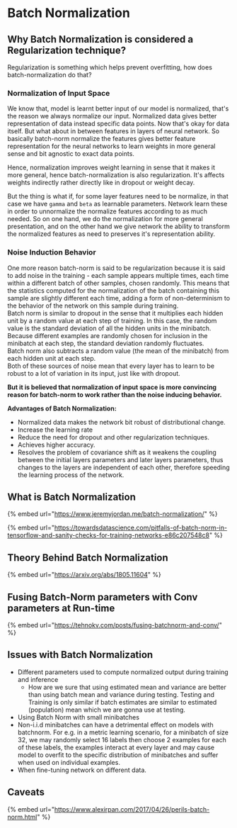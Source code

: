 # Batch Normalization

## Why Batch Normalization is considered a Regularization technique?

Regularization is something which helps prevent overfitting, how does batch-normalization do that?

### Normalization of Input Space

We know that, model is learnt better input of our model is normalized, that's the reason we always normalize our input. Normalized data gives better representation of data instead specific data points. Now that's okay for data itself. But what about in between features in layers of neural network. So basically batch-norm normalize the features gives better feature representation for the neural networks to learn weights in more general sense and bit agnostic to exact data points. 

Hence, normalization improves weight learning in sense that it makes it more general, hence batch-normalization is also regularization. It's affects weights indirectly rather directly like in dropout or weight decay. 

But the thing is what if, for some layer features need to be normalize, in that case we have `gamma` and `beta` as learnable parameters. Network learn these in order to unnormalize the normalize features according to as much needed. So on one hand, we do the normalization for more general presentation, and on the other hand we give network the ability to transform the normalized features as need to preserves it's representation ability. 

### Noise Induction Behavior

One more reason batch-norm is said to be regularization because it is said to add noise in the training - each sample appears multiple times, each time within a different batch of other samples, chosen randomly. This means that the statistics computed for the normalization of the batch containing this sample are slightly different each time, adding a form of non-determinism to the behavior of the network on this sample during training.  
Batch norm is similar to dropout in the sense that it multiplies each hidden unit by a random value at each step of training. In this case, the random value is the standard deviation of all the hidden units in the minibatch. Because different examples are randomly chosen for inclusion in the minibatch at each step, the standard deviation randomly fluctuates.  
Batch norm also subtracts a random value \(the mean of the minibatch\) from each hidden unit at each step.  
Both of these sources of noise mean that every layer has to learn to be robust to a lot of variation in its input, just like with dropout.  


**But it is believed that normalization of input space is more convincing reason for batch-norm to work rather than the noise inducing behavior.** 

**Advantages of Batch Normalization:**

* Normalized data makes the network bit robust of distributional change. 
* Increase the learning rate
* Reduce the need for dropout and other regularization techniques.
* Achieves higher accuracy.
* Resolves the problem of covariance shift as it weakens the coupling between the initial layers parameters and later layers parameters, thus changes to the layers are independent of each other, therefore speeding the learning process of the network.

## What is Batch Normalization

{% embed url="https://www.jeremyjordan.me/batch-normalization/" %}

{% embed url="https://towardsdatascience.com/pitfalls-of-batch-norm-in-tensorflow-and-sanity-checks-for-training-networks-e86c207548c8" %}



## Theory Behind Batch Normalization

{% embed url="https://arxiv.org/abs/1805.11604" %}

## Fusing Batch-Norm parameters with Conv parameters at Run-time

{% embed url="https://tehnokv.com/posts/fusing-batchnorm-and-conv/" %}

## Issues with Batch Normalization

* Different parameters used to compute normalized output during training and inference
  * How are we sure that using estimated mean and variance are better than using batch mean and variance during testing. Testing and Training is only similar if batch estimates are similar to estimated \(population\) mean which we are gonna use at testing. 
* Using Batch Norm with small minibatches
* Non-i.i.d minibatches can have a detrimental effect on models with batchnorm. For e.g. in a metric learning scenario, for a minibatch of size 32, we may randomly select 16 labels then choose 2 examples for each of these labels, the examples interact at every layer and may cause model to overfit to the specific distribution of minibatches and suffer when used on individual examples.
* When fine-tuning network on different data.  

## Caveats

{% embed url="https://www.alexirpan.com/2017/04/26/perils-batch-norm.html" %}



